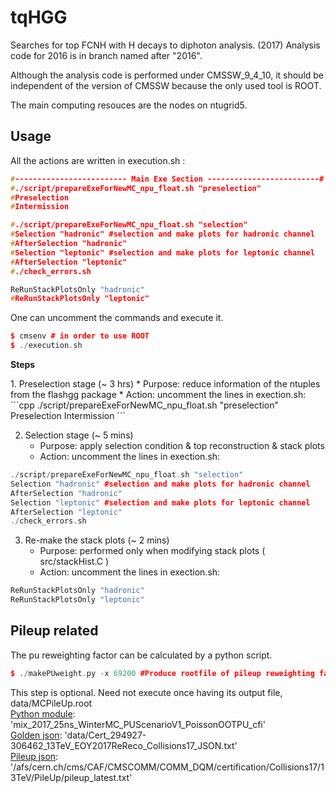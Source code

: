 # tqHGG

Searches for top FCNH with H decays to diphoton analysis. (2017)
Analysis code for 2016 is in branch named after "2016".

Although the analysis code is performed under CMSSW_9_4_10,
it should be independent of the version of CMSSW because the only used tool is ROOT.

The main computing resouces are the nodes on ntugrid5.

## Usage
All the actions are written in execution.sh :
```cpp
#------------------------- Main Exe Section -------------------------#
#./script/prepareExeForNewMC_npu_float.sh "preselection"
#Preselection
#Intermission

#./script/prepareExeForNewMC_npu_float.sh "selection"
#Selection "hadronic" #selection and make plots for hadronic channel
#AfterSelection "hadronic" 
#Selection "leptonic" #selection and make plots for leptonic channel
#AfterSelection "leptonic" 
#./check_errors.sh

ReRunStackPlotsOnly "hadronic"
#ReRunStackPlotsOnly "leptonic"
```

One can uncomment the commands and execute it.
```cpp
$ cmsenv # in order to use ROOT
$ ./execution.sh
```

<p><b>Steps</b></p>
1. Preselection stage (~ 3 hrs)
    * Purpose: reduce information of the ntuples from the flashgg package
    * Action: uncomment the lines in exection.sh:
```cpp
./script/prepareExeForNewMC_npu_float.sh "preselection"
Preselection
Intermission
```

2. Selection stage (~ 5 mins)
    * Purpose: apply selection condition & top reconstruction & stack plots
    * Action: uncomment the lines in exection.sh:
```cpp
./script/prepareExeForNewMC_npu_float.sh "selection"
Selection "hadronic" #selection and make plots for hadronic channel
AfterSelection "hadronic" 
Selection "leptonic" #selection and make plots for leptonic channel
AfterSelection "leptonic" 
./check_errors.sh
```

3. Re-make the stack plots (~ 2 mins)
    * Purpose: performed only when modifying stack plots ( src/stackHist.C )
    * Action: uncomment the lines in exection.sh:
```cpp
ReRunStackPlotsOnly "hadronic"
ReRunStackPlotsOnly "leptonic"
```


## Pileup related
The pu reweighting factor can be calculated by a python script.
```cpp
$ ./makePUweight.py -x 69200 #Produce rootfile of pileup reweighting factor (~ 5 mins)
```

This step is optional. Need not execute once having its output file, data/MCPileUp.root<br />
[Python module](https://github.com/cms-sw/cmssw/tree/master/SimGeneral/MixingModule/python?fbclid=IwAR2ehfE0hR8uaewPro4vQXos5I_IU6O7cyrtefQxTT6bMpyMETCTzpSuK58): 'mix_2017_25ns_WinterMC_PUScenarioV1_PoissonOOTPU_cfi' <br />
[Golden json](https://twiki.cern.ch/twiki/bin/view/CMS/PdmV2017Analysis#13_TeV_pp_runs_ReReco): 'data/Cert_294927-306462_13TeV_EOY2017ReReco_Collisions17_JSON.txt' <br />
[Pileup json](https://twiki.cern.ch/twiki/bin/viewauth/CMS/PileupJSONFileforData#Pileup_JSON_Files_For_Run_II): '/afs/cern.ch/cms/CAF/CMSCOMM/COMM_DQM/certification/Collisions17/13TeV/PileUp/pileup_latest.txt' <br />


